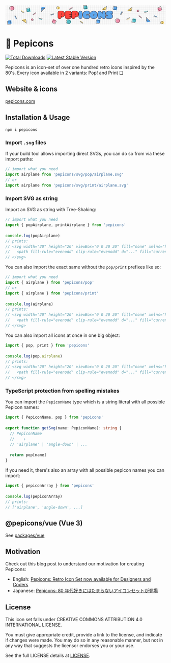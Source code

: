 ![hero](https://github.com/CyCraft/pepicons/raw/dev/media/pepicons-hero.png?raw=true)

# 🥤 Pepicons

<a href="https://www.npmjs.com/package/pepicons"><img src="https://img.shields.io/npm/v/pepicons.svg" alt="Total Downloads"></a>
<a href="https://www.npmjs.com/package/pepicons"><img src="https://img.shields.io/npm/dw/pepicons.svg" alt="Latest Stable Version"></a>

Pepicons is an icon-set of over one hundred retro icons inspired by the 80's.
Every icon available in 2 variants: Pop! and Print ❏

## Website & icons

[pepicons.com](https://pepicons.com)

## Installation & Usage

```
npm i pepicons
```

### Import `.svg` files

If your build tool allows importing direct SVGs, you can do so from via these import paths:

```js
// import what you need
import airplane from 'pepicons/svg/pop/airplane.svg'
// or
import airplane from 'pepicons/svg/print/airplane.svg'
```

### Import SVG as string

Import an SVG as string with Tree-Shaking:

```js
// import what you need
import { popAirplane, printAirplane } from 'pepicons'

console.log(popAirplane)
// prints:
// <svg width="20" height="20" viewBox="0 0 20 20" fill="none" xmlns="http://www.w3.org/2000/svg">
//   <path fill-rule="evenodd" clip-rule="evenodd" d="..." fill="currentColor"/>
// </svg>
```

You can also import the exact same without the `pop/print` prefixes like so:

```js
// import what you need
import { airplane } from 'pepicons/pop'
// or
import { airplane } from 'pepicons/print'

console.log(airplane)
// prints:
// <svg width="20" height="20" viewBox="0 0 20 20" fill="none" xmlns="http://www.w3.org/2000/svg">
//   <path fill-rule="evenodd" clip-rule="evenodd" d="..." fill="currentColor"/>
// </svg>
```

You can also import all icons at once in one big object:

```js
import { pop, print } from 'pepicons'

console.log(pop.airplane)
// prints:
// <svg width="20" height="20" viewBox="0 0 20 20" fill="none" xmlns="http://www.w3.org/2000/svg">
//   <path fill-rule="evenodd" clip-rule="evenodd" d="..." fill="currentColor"/>
// </svg>
```

### TypeScript protection from spelling mistakes

You can import the `PepiconName` type which is a string literal with all possible Pepicon names:

```ts
import { PepiconName, pop } from 'pepicons'

export function getSvg(name: PepiconName): string {
  // PepiconName
  //    ↓
  // 'airplane' | 'angle-down' | ...

  return pop[name]
}
```

If you need it, there's also an array with all possible pepicon names you can import:

```js
import { pepiconArray } from 'pepicons'

console.log(pepiconArray)
// prints:
// ['airplane', 'angle-down', ...]
```

## @pepicons/vue (Vue 3)

See [packages/vue](/packages/vue)

## Motivation

Check out this blog post to understand our motivation for creating Pepicons:

- English: [Pepicons: Retro Icon Set now available for Designers and Coders](https://lucaban.medium.com/pepicons-retro-icon-set-now-available-for-designers-and-coders-40db866a7460)
- Japanese: [Pepicons: 80 年代好きにはたまらないアイコンセットが登場](https://lucaban.medium.com/pepicons-80年代好きにはたまらないアイコンセットが登場-6e417dcf4a7f)

## License

This icon set falls under CREATIVE COMMONS ATTRIBUTION 4.0 INTERNATIONAL LICENSE.

You must give appropriate credit, provide a link to the license, and indicate if changes were made. You may do so in any reasonable manner, but not in any way that suggests the licensor endorses you or your use.

See the full LICENSE details at [LICENSE](LICENSE).
